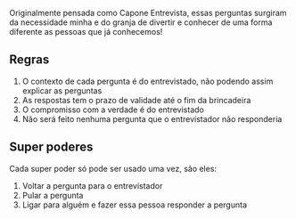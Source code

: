 Originalmente pensada como Capone Entrevista, essas perguntas surgiram da necessidade minha e do granja de divertir e conhecer de uma forma diferente as pessoas que já conhecemos!

## Regras
1. O contexto de cada pergunta é do entrevistado, não podendo assim explicar as perguntas
2. As respostas tem o prazo de validade até o fim da brincadeira
3. O compromisso com a verdade é do entrevistado
4. Não será feito nenhuma pergunta que o entrevistador não responderia

## Super poderes

Cada super poder só pode ser usado uma vez, são eles:

1. Voltar a pergunta para o entrevistador
2. Pular a pergunta
3. Ligar para alguém e fazer essa pessoa responder a pergunta

